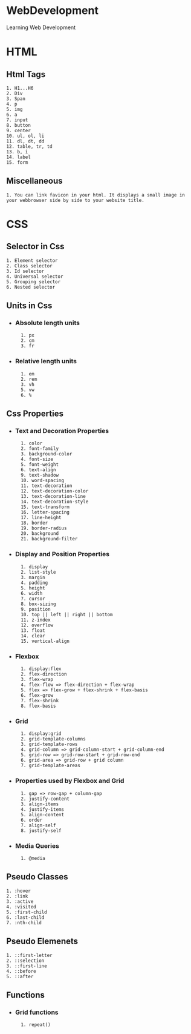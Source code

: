 # WebDevelopment

Learning Web Development

# HTML

## Html Tags

    1. H1...H6
    2. Div
    3. Span
    4. p
    5. img
    6. a
    7. input
    8. button
    9. center
    10. ul, ol, li
    11. dl, dt, dd
    12. table, tr, td
    13. b, i
    14. label
    15. form

## Miscellaneous

    1. You can link favicon in your html. It displays a small image in your webbrowser side by side to your website title.

# CSS

## Selector in Css

    1. Element selector
    2. Class selector
    3. Id selector
    4. Universal selector
    5. Grouping selector
    6. Nested selector

## Units in Css

- ### Absolute length units

        1. px
        2. cm
        3. fr

- ### Relative length units
        1. em
        2. rem
        3. vh
        5. vw
        6. %

## Css Properties

- ### Text and Decoration Properties
        1. color
        2. font-family
        3. background-color
        4. font-size
        5. font-weight
        6. text-align
        9. text-shadow
        10. word-spacing
        11. text-decoration
        12. text-decoration-color
        13. text-decoration-line
        14. text-decoration-style
        15. text-transform
        16. letter-spacing
        17. line-height
        18. border
        19. border-radius
        20. background
        21. background-filter

- ### Display and Position Properties
        1. display
        2. list-style
        3. margin
        4. padding
        5. height
        6. width
        7. cursor
        8. box-sizing
        9. position
        10. top || left || right || bottom
        11. z-index
        12. overflow
        13. float
        14. clear
        15. vertical-align

- ### Flexbox
        1. display:flex
        2. flex-direction
        3. flex-wrap
        4. flex-flow => flex-direction + flex-wrap
        5. flex => flex-grow + flex-shrink + flex-basis
        6. flex-grow
        7. flex-shrink
        8. flex-basis

- ### Grid
        1. display:grid
        2. grid-template-columns
        3. grid-template-rows
        4. grid-column => grid-column-start + grid-column-end
        5. grid-row => grid-row-start + grid-row-end
        6. grid-area => grid-row + grid column
        7. grid-template-areas
        
- ### Properties used by Flexbox and Grid
        1. gap => row-gap + column-gap
        2. justify-content
        3. align-items
        4. justify-items
        5. align-content
        6. order
        7. align-self
        8. justify-self

- ### Media Queries
        1. @media

## Pseudo Classes

    1. :hover
    2. :link
    3. :active
    4. :visited
    5. :first-child
    6. :last-child
    7. :nth-child

## Pseudo Elemenets
    1. ::first-letter
    2. ::selection
    3. ::first-line
    4. ::before
    5. ::after

## Functions

- ### Grid functions
        1. repeat()

